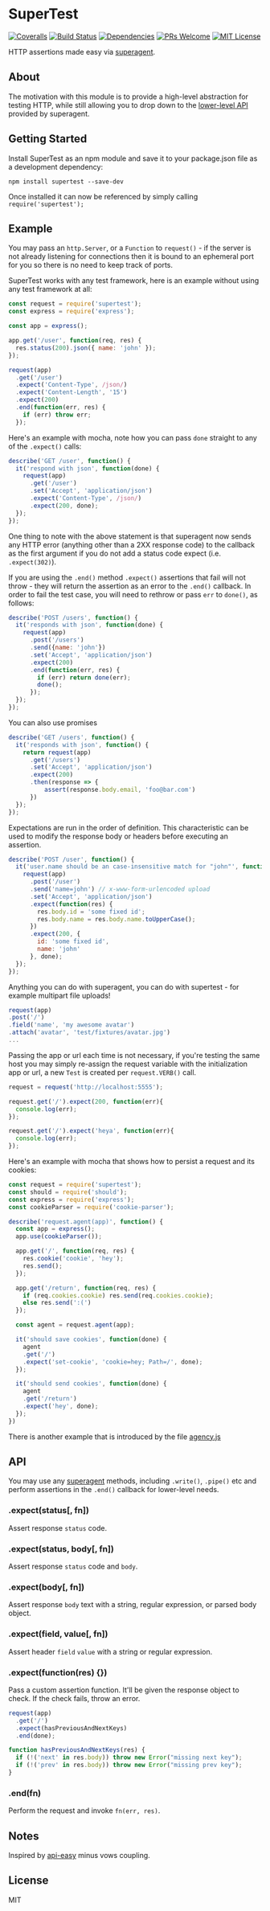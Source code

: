 # SuperTest 

[![Coveralls][coverage-badge]][coverage]
[![Build Status][travis-badge]][travis]
[![Dependencies][dependencies-badge]][dependencies]
[![PRs Welcome][prs-badge]][prs]
[![MIT License][license-badge]][license]

  HTTP assertions made easy via [superagent](http://github.com/visionmedia/superagent).

## About

  The motivation with this module is to provide a high-level abstraction for testing
  HTTP, while still allowing you to drop down to the [lower-level API](https://visionmedia.github.io/superagent/) provided by superagent.

## Getting Started

  Install SuperTest as an npm module and save it to your package.json file as a development dependency:
  ```
npm install supertest --save-dev
  ```

  Once installed it can now be referenced by simply calling ```require('supertest');```

## Example

  You may pass an `http.Server`, or a `Function` to `request()` - if the server is not
  already listening for connections then it is bound to an ephemeral port for you so
  there is no need to keep track of ports.

  SuperTest works with any test framework, here is an example without using any
  test framework at all:

```js
const request = require('supertest');
const express = require('express');

const app = express();

app.get('/user', function(req, res) {
  res.status(200).json({ name: 'john' });
});

request(app)
  .get('/user')
  .expect('Content-Type', /json/)
  .expect('Content-Length', '15')
  .expect(200)
  .end(function(err, res) {
    if (err) throw err;
  });
```

  Here's an example with mocha, note how you can pass `done` straight to any of the `.expect()` calls:

```js
describe('GET /user', function() {
  it('respond with json', function(done) {
    request(app)
      .get('/user')
      .set('Accept', 'application/json')
      .expect('Content-Type', /json/)
      .expect(200, done);
  });
});
```

One thing to note with the above statement is that superagent now sends any HTTP
error (anything other than a 2XX response code) to the callback as the first argument if
you do not add a status code expect (i.e. `.expect(302)`).

  If you are using the `.end()` method `.expect()` assertions that fail will
  not throw - they will return the assertion as an error to the `.end()` callback. In
  order to fail the test case, you will need to rethrow or pass `err` to `done()`, as follows:

```js
describe('POST /users', function() {
  it('responds with json', function(done) {
    request(app)
      .post('/users')
      .send({name: 'john'})
      .set('Accept', 'application/json')
      .expect(200)
      .end(function(err, res) {
        if (err) return done(err);
        done();
      });
  });
});
```

You can also use promises

```js
describe('GET /users', function() {
  it('responds with json', function() {
    return request(app)
      .get('/users')
      .set('Accept', 'application/json')
      .expect(200)
      .then(response => {
          assert(response.body.email, 'foo@bar.com')
      })
  });
});
```

  Expectations are run in the order of definition. This characteristic can be used
  to modify the response body or headers before executing an assertion.

```js
describe('POST /user', function() {
  it('user.name should be an case-insensitive match for "john"', function(done) {
    request(app)
      .post('/user')
      .send('name=john') // x-www-form-urlencoded upload
      .set('Accept', 'application/json')
      .expect(function(res) {
        res.body.id = 'some fixed id';
        res.body.name = res.body.name.toUpperCase();
      })
      .expect(200, {
        id: 'some fixed id',
        name: 'john'
      }, done);
  });
});
```

Anything you can do with superagent, you can do with supertest - for example multipart file uploads!

```js
request(app)
.post('/')
.field('name', 'my awesome avatar')
.attach('avatar', 'test/fixtures/avatar.jpg')
...
```

  Passing the app or url each time is not necessary, if you're testing
  the same host you may simply re-assign the request variable with the
  initialization app or url, a new `Test` is created per `request.VERB()` call.

```js
request = request('http://localhost:5555');

request.get('/').expect(200, function(err){
  console.log(err);
});

request.get('/').expect('heya', function(err){
  console.log(err);
});
```
  Here's an example with mocha that shows how to persist a request and its cookies:

```js
const request = require('supertest');
const should = require('should');
const express = require('express');
const cookieParser = require('cookie-parser');

describe('request.agent(app)', function() {
  const app = express();
  app.use(cookieParser());

  app.get('/', function(req, res) {
    res.cookie('cookie', 'hey');
    res.send();
  });

  app.get('/return', function(req, res) {
    if (req.cookies.cookie) res.send(req.cookies.cookie);
    else res.send(':(')
  });

  const agent = request.agent(app);

  it('should save cookies', function(done) {
    agent
    .get('/')
    .expect('set-cookie', 'cookie=hey; Path=/', done);
  });

  it('should send cookies', function(done) {
    agent
    .get('/return')
    .expect('hey', done);
  });
})
```
  There is another example that is introduced by the file [agency.js](https://github.com/visionmedia/superagent/blob/master/test/node/agency.js)

## API

  You may use any [superagent](http://github.com/visionmedia/superagent) methods,
  including `.write()`, `.pipe()` etc and perform assertions in the `.end()` callback
  for lower-level needs.

### .expect(status[, fn])

  Assert response `status` code.

### .expect(status, body[, fn])

  Assert response `status` code and `body`.

### .expect(body[, fn])

  Assert response `body` text with a string, regular expression, or
  parsed body object.

### .expect(field, value[, fn])

  Assert header `field` `value` with a string or regular expression.

### .expect(function(res) {})

  Pass a custom assertion function. It'll be given the response object to check. If the check fails, throw an error.

  ```js
  request(app)
    .get('/')
    .expect(hasPreviousAndNextKeys)
    .end(done);

  function hasPreviousAndNextKeys(res) {
    if (!('next' in res.body)) throw new Error("missing next key");
    if (!('prev' in res.body)) throw new Error("missing prev key");
  }
  ```

### .end(fn)

  Perform the request and invoke `fn(err, res)`.

## Notes

  Inspired by [api-easy](https://github.com/flatiron/api-easy) minus vows coupling.

## License

  MIT

[coverage-badge]: https://coveralls.io/repos/github/visionmedia/supertest/badge.svg?branch=master
[coverage]: https://coveralls.io/github/visionmedia/supertest?branch=master
[travis-badge]: https://travis-ci.org/visionmedia/supertest.svg?branch=master
[travis]: https://travis-ci.org/visionmedia/supertest
[dependencies-badge]: https://david-dm.org/visionmedia/supertest/status.svg
[dependencies]: https://david-dm.org/visionmedia/supertest
[prs-badge]: https://img.shields.io/badge/PRs-welcome-brightgreen.svg?style=flat-square
[prs]: http://makeapullrequest.com
[license-badge]: https://img.shields.io/badge/license-MIT-blue.svg?style=flat-square
[license]: https://github.com/visionmedia/supertest/blob/master/LICENSE
